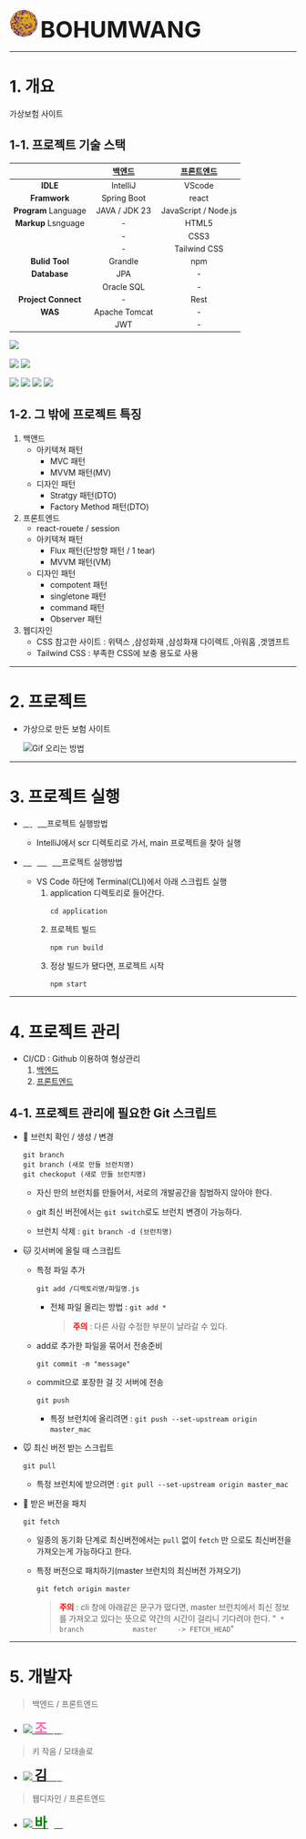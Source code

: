 

<img src="application/src/image/InsConfigPic/logo3_origin.png" style="width:50px" /> <strong style="font-size:40px" >BOHUMWANG</strong>


----
# 1. 개요
가상보험 사이트



## 1-1. 프로젝트 기술 스택
| | [백엔드](https://github.com/Grokeen/Insurance)|  [프론트엔드](https://github.com/Grokeen/Ourhome_React) | 
|:-----:|:-----:|:-----:|
|**IDLE**|IntelliJ| VScode|
|**Framwork**|Spring Boot|react|
|**Program** Language|JAVA / JDK 23|JavaScript / Node.js|
|**Markup** Lsnguage|-|HTML5|
||-|CSS3|
||-|Tailwind CSS|
|**Bulid Tool**|Grandle|npm|
|**Database**|JPA|-|
||Oracle SQL|-|
|**Project Connect**|-|Rest|
|**WAS**|Apache Tomcat|-|
||JWT|-|


<!-- -----------------------------------------------------------------
설명 : 
    <img src="https://img.shields.io/badge/
    Java-ED8B00 -> 이 부분이 문구와 색상 설정

    ?style=for-the-badge
    &logo=openjdk -> 이 부분은 로고 그림인데, 
                     여기서 찾아야 함 (https://simpleicons.org/ )

    &logoColor=white/"> -> 로고 컬러 설정
----------------------------------------------------------------- -->

<a><img src="https://img.shields.io/badge/Java-ED8B00?style=for-the-badge&logo=openjdk&logoColor=white/"></a>

<img src="https://img.shields.io/badge/
Spring%20boot-6DB33F
?style=for-the-badge
&logo=springboot
&logoColor=white"/>
<img src="https://img.shields.io/badge/
IntelliJ_IDEA-000000.svg
?style=for-the-badge
&logo=intellij-idea
&logoColor=white/">

<img src="https://img.shields.io/badge/
node.js-FFFFFF
?style=for-the-badge
&logo=nodedotjs
&logoColor=white/">
<img src="https://img.shields.io/badge/React-0088CC
?style=for-the-badge
&logo=react
&logoColor=white/">
<img src="https://img.shields.io/badge/
css3-FC4C02
?style=for-the-badge
&logo=css3
&logoColor=white/">
<img src="https://img.shields.io/badge/
tailwind css-6935D3
?style=for-the-badge
&logo=tailwindcss
&logoColor=white/">



## 1-2. 그 밖에 프로젝트 특징
1. 백앤드 
    - 아키텍쳐 패턴
        - MVC 패턴
        - MVVM 패턴(MV)
    - 디자인 패턴
        - Stratgy 패턴(DTO)
        - Factory Method 패턴(DTO)
2. 프론트엔드
    - react-rouete / session
    - 아키텍쳐 패턴
        - Flux 패턴(단방향 패턴 / 1 tear)
        - MVVM 패턴(VM)
    - 디자인 패턴
        - compotent 패턴
        - singletone 패턴
        - command 패턴
        - Observer 패턴
3. 웹디자인 
    - CSS 참고한 사이트 : 위택스 ,삼성화재 ,삼성화재 다이렉트 ,아워홈 ,겟앰프트
    - Tailwind CSS : 부족한 CSS에 보충 용도로 사용


----
# 2. 프로젝트
- 가상으로 만든 보험 사이트 
    


    ![Gif 오리는 방법](https://i.pinimg.com/originals/f8/1b/3d/f81b3d8c30943647c196391b7f94c65d.gif)



----
# 3. 프로젝트 실행

- [<strong style="color:white;"> 백엔드 </strong>](https://github.com/Grokeen/Insurance)프로젝트 실행방법
    - IntelliJ에서 scr 디렉토리로 가서, main 프로젝트을 찾아 실행

- [<strong style="color:white;"> 프론트엔드 </strong>](https://github.com/Grokeen/Ourhome_React) 프로젝트 실행방법
    - VS Code 하단에 Terminal(CLI)에서 아래 스크립트 실행
        1. application 디렉토리로 들어간다.
            ```linux
            cd application
            ```
        2. 프로젝트 빌드
            ```linux
            npm run build
            ```
        3. 정상 빌드가 됐다면, 프로젝트 시작
            ```linux
            npm start 
            ```

----
# 4. 프로젝트 관리
* CI/CD : Github 이용하여 형상관리
    1. [백엔드](https://github.com/Grokeen/Insurance)
    2. [프론트엔드](https://github.com/Grokeen/Ourhome_React)
## 4-1. 프로젝트 관리에 필요한 Git 스크립트
- 🐶 브런치 확인 / 생성 / 변경

    ```linux
    git branch 
    git branch (새로 만들 브런치명)
    git checkoput (새로 만들 브런치명)
    ```
    - 자신 만의 브런치를 만들어서, 서로의 개발공간을 침범하지 않아야 한다.

    - git 최신 버전에서는 ```git switch```로도 브런치 변경이 가능하다.

    - 브런치 삭제 : ```git branch -d (브런치명)```

- 🐱 깃서버에 올릴 때 스크립트

    - 특정 파일 추가
        ```linux
        git add /디렉토리명/파일명.js
        ```
        - 전체 파일 올리는 방법 : ```git add *```
            > <strong style="color:red">주의</strong> : 다른 사람 수정한 부분이 날라갈 수 있다.

    - add로 추가한 파일을 묶어서 전송준비
        ```linux
        git commit -m "message"
        ```
    - commit으로 포장한 걸 깃 서버에 전송
        ```linux
        git push
        ```

        - 특정 브런치에 올리려면 : ```git push --set-upstream origin master_mac```

- 🐭 최신 버전 받는 스크립트

    ```linux
    git pull
    ```
    - 특정 브런치에 받으려면 : ```git pull --set-upstream origin master_mac```

- 🐹 받은 버전을 패치

    
    ```linux
    git fetch
    ```
    - 일종의 동기화 단계로 최신버전에서는 ```pull``` 없이 ```fetch``` 만 으로도 최신버전을 가져오는게 가능하다고 한다.

    - 특정 버전으로 패치하기(master 브런치의 최신버전 가져오기)

        ```linux
        git fetch origin master
        ```
        
        > <strong style="color:red">주의</strong> : cli 창에 아래같은 문구가 떴다면, master 브런치에서 최신 정보를 가져오고 있다는 뜻으로 약간의 시간이 걸리니 기다려야 한다.
        "``` * branch            master     -> FETCH_HEAD```"

----
# 5. 개발자
> 백엔드 / 프론트엔드
-
    [
        <img tooltip="사진 올리는 방법" src="https://i.namu.wiki/i/yCSBteCECL2SctkOahc3ejasIXzCK0x1Ichu-xvcrTmaSdOfVfIr0yQx1BY5ww_0lMNwaZUcy2hJkW7sL4uuhYPtPX8ggs8wmAo6jvo17tfnhEaT1geQXl2hBaS8q1Hlzfc-1hDDRgqB3LlUce6_ig.webp" width="70px" /> <strong style="color:hotpink; font-size:24px;">조</strong><strong style="color:white; font-size:15px;">게이</strong>
    ](https://github.com/chohwanyeol)




> 키 작음 / 모태솔로
-
    [
        <img tooltip="사진 올리는 방법" src="https://w7.pngwing.com/pngs/827/887/png-transparent-snow-white-doc-seven-dwarfs-snow-white-dopey-grumpy-sneezy-seven-dwarfs-food-hand-elf.png" width="70px" /> <strong style="color:puple; font-size:24px; ">김</strong><strong style="color:white; font-size:15px;">호빗</strong>
    ](https://github.com/rladudals1201)


> 웹디자인 / 프론트엔드
-
    [
        <img tooltip="사진 올리는 방법" src="https://img.insight.co.kr/static/2018/03/03/700/48s441jefo18m58v7r1u.jpg" width="70px" /> <strong style="color:green; font-size:24px; ">바</strong><strong style="color:white; font-size:15px;">늘눈</strong>
    ](https://github.com/Grokeen)






<!-- # 아워홈 사전과제
## 받은 자료
- ppt 예시
- 과제관련 사진 2장
- ppt ttf 파일 3개 -->

<!-- ![과제관련 사진 1](./markdown/img/(참고) 웹개발_사전과제 이미지 화면1.png) -->

<!-- 
<img src="/markdown/img/(참고) 웹개발_사전과제 이미지 화면1.png" />
<img src="/markdown/img/(참고) 웹개발_사전과제 이미지 화면2.png" />

ppt 내용에는 React와 Javascript로 개발하라는 필수 조건이 있었다. 나는 Spring 개발자다. 약간 막막했지만, 지난 회사에서 개발할 때, JSP에서 function으로 바인딩하여 계산기를 개발한 경험이 있어서, 딱히 걱정은 없었다. 오히려 코테보다 쉽다고 생각했다.

첫 날에 간단하게 했던 구상은
- 식품 정보를 가진 DB
- 로그인/비로그인 데이터 저장 방식
    로그인 시, 장바구니(DB)
    비로그인 시, 장바구니(session)
- 장바구니 페이지 자동 계산
- (가능하다면)식품 상세 페이지 -->


<!-- 
## 개발 기간 12월 29일 ~ 1월 3일
총 개발 기간은 6일 정도 받았다. 저녁에 문자를 확인하고, 간단하게 구상한 뒤에 다음 날 본격적으로 개발할 계획이었다. 그러나 다음 날 새벽에 안타깝게도 할머니 부고 소식이 전해졌다. 장례식 장에서 3일간 머물면서, React와 Spring의 차이를 분석하고 Github에 빈 repository를 만들어서, 브라우저 용 VSCode에 연결하여 실습해보았다.

<img src="/markdown/img/Screenshot 2024-01-09 at 14.15.25.png" />

### 참고) React와 Spring 차이
- 단방향 vs 양방향
- Flux패턴 vs MVC 패턴
- Dependentcy vs Route(상대경로 설정 방식)
- 디렉토리 구조, JS 구조
- 문법 차이
- 개발 사례로 보는 결과물 비교 -->


<!-- 
## 개발과정

<img src="/markdown/process/Screenshot 2024-01-03 at 23.18.44.png" style="height:60%" />
디렉토리 구성이다. img 디렉토리에 필요한 png 파일을 넣고, 내가 개발하려 하는 shop 디렉토리 명을 설정하고, js 파일을 넣었다.


<img src="/markdown/process/Screenshot 2024-01-03 at 23.16.13.png" style="height:60%" />
index.js에 import로 js 파일의 절대경로를 가져오고, 그걸 route로 상대경로로 설정하였다.
 
<img src="/markdown/process/Screenshot 2024-01-03 at 23.24.48.png" style="height:60%" />
css 같은 경우, 아워홈 mall에 실제 사용중인 부분에서 필요한 부분 만 가져와서 사용하였다.


<img src="/markdown/process/Screenshot 2024-01-03 at 23.33.14.png" style="height:60%" />
session에 넣는 방식이다. operationType 이나 conditionFlag 같은 경우는 실제로 사용 중인 아워홈 mall에서 가져오다 보니, 부분적으로 가져오게 되었는데 삭제하지 않고 단순히 저런 식(조건문)으로 사용될 거 같아 사용하였다. 실제 필요했던 정보는 상품의 ID와 가격 그리고 상품명이다.
이 부분이 아쉬웠다. 상품을 하드코딩하였기 때문에 이렇게 가져오지만 실제로는 상품 ID 값 만 있으면, 나머지 정보는 DB에서 가져왔을 것이다.


<img src="/markdown/process/Screenshot 2024-01-03 at 23.33.57.png" style="height:60%" />
특정 div 태그를 가려놓았다. 따라서 상품 장바구니를 선택 시, 화면이 보일 수 있게 해놓았다. Spring이었다면, JSTL에 none,block이나 JQuary에 hide, show를 사용했을 것이다. 그러나 JQuary를 import하고 문법을 사용해도 되는지 여부를 잘 모르겠어서, 최대한 인터넷에서 찾아서 적용하였다.

<img src="/markdown/process/Screenshot 2024-01-03 at 23.34.17.png" style="height:60%" />
마지막 사진은 위에서 가려 논 jsx 코드다. -->




<!-- ## 결과
아래는 결과 화면이다.
### 영상
[유튜브 올려논 테스트 영상](https://www.youtube.com/watch?v=J8UeHf1kJFk) -->

<!-- <iframe width="560" height="315" src="https://www.youtube.com/embed/J8UeHf1kJFk?si=NhWpjKxsnQL9Z7GG" title="YouTube video player" frameborder="0" allow="accelerometer; autoplay; clipboard-write; encrypted-media; gyroscope; picture-in-picture; web-share" allowfullscreen></iframe> -->



<!-- 
### 사진
<img src="/markdown/img/Screenshot 2024-01-03 at 22.57.18.png" />
<img src="/markdown/img/Screenshot 2024-01-03 at 23.34.35.png" />
<img src="/markdown/img/Screenshot 2024-01-03 at 22.57.09.png" /> -->

